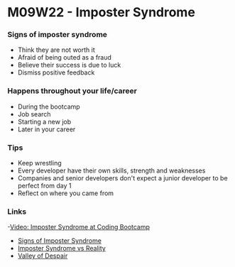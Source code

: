 # M09W22 - Imposter Syndrome

### Signs of imposter syndrome
- Think they are not worth it
- Afraid of being outed as a fraud
- Believe their success is due to luck
- Dismiss positive feedback

### Happens throughout your life/career
- During the bootcamp
- Job search
- Starting a new job
- Later in your career

### Tips
- Keep wrestling
- Every developer have their own skills, strength and weaknesses
- Companies and senior developers don't expect a junior developer to be perfect from day 1
- Reflect on where you came from

### Links
-[Video: Imposter Syndrome at Coding Bootcamp](https://www.youtube.com/watch?v=UL4Se2ofUW8)
- [Signs of Imposter Syndrome](https://www.verywellhealth.com/thmb/otwqoJ3HstZgmwYzRsZYT8wYrjo=/1500x0/filters:no_upscale():max_bytes(150000):strip_icc()/imposter-syndrome-5089237-Final-d5b53a0d2f9b4a568022933d5f267930.jpg)
- [Imposter Syndrome vs Reality](https://www.visualcapitalist.com/wp-content/uploads/2020/10/impostor-syndrome-diagram.png)
- [Valley of Despair](https://community.thriveglobal.com/wp-content/uploads/2018/09/valley_of_despair.jpg)
